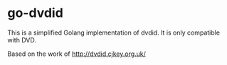 # go-dvdid
This is a simplified Golang implementation of dvdid.
It is only compatible with DVD.

Based on the work of http://dvdid.cjkey.org.uk/
